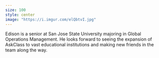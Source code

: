 ```yaml
---
size: 100
style: center
image: "https://i.imgur.com/elQbtvI.jpg"
---
```


Edison is a senior at San Jose State University majoring in Global Operations Management. He looks forward to seeing the expansion of AskClass to vast educational institutions and making new friends in the team along the way.
